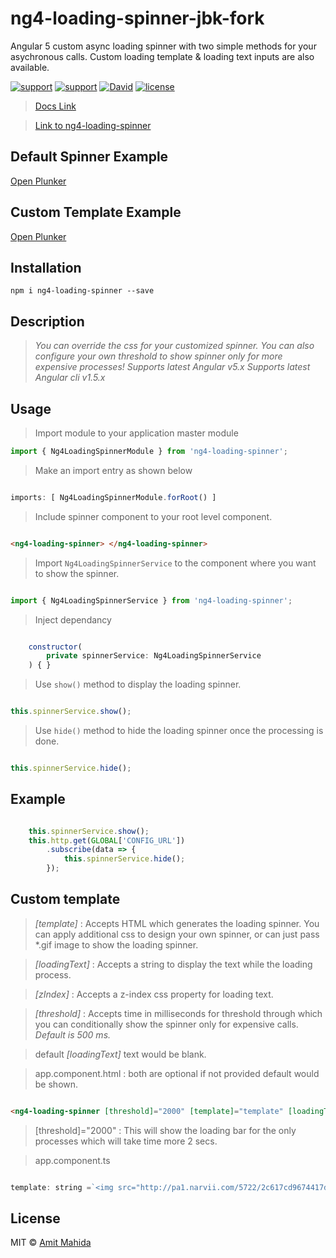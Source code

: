 # ng4-loading-spinner-jbk-fork

Angular 5 custom async loading spinner with two simple methods for your asychronous calls.
Custom loading template & loading text inputs are also available.

[![support](https://img.shields.io/badge/Support-Angular%205.x-brightgreen.svg)](https://angular.io/docs)
[![support](https://img.shields.io/badge/Support-Angular%204.x-brightgreen.svg)](https://v4.angular.io/docs)
[![David](https://img.shields.io/david/peer/webcomponents/generator-element.svg)]()
[![license](https://img.shields.io/github/license/mashape/apistatus.svg)]()


> [ Docs Link ](https://amitmahida92.github.io/ng4-loading-spinner)

> [Link to ng4-loading-spinner](https://www.npmjs.com/package/ng4-loading-spinner)

## Default Spinner Example

[Open Plunker](https://plnkr.co/edit/I3MoLhxz1NO9PVtMTiaH?p=preview)

## Custom Template Example

[Open Plunker](https://plnkr.co/edit/gX8uvP2hb7DiE8Hs0a1R?p=preview)

## Installation

`npm i ng4-loading-spinner --save`

## Description

> *You can override the css for your customized spinner.*
> *You can also configure your own threshold to show spinner only for more expensive processes!*
> *Supports latest Angular v5.x*
> *Supports latest Angular cli v1.5.x*

## Usage

> Import module to your application master module

```javascript
import { Ng4LoadingSpinnerModule } from 'ng4-loading-spinner';
```

> Make an import entry as shown below

```javascript

imports: [ Ng4LoadingSpinnerModule.forRoot() ]

```

> Include spinner component to your root level component.

```html

<ng4-loading-spinner> </ng4-loading-spinner>

```

> Import `Ng4LoadingSpinnerService` to the component where you want to show the spinner.

```javascript

import { Ng4LoadingSpinnerService } from 'ng4-loading-spinner';

```

> Inject dependancy

```javascript

    constructor(
        private spinnerService: Ng4LoadingSpinnerService
    ) { }

```

> Use `show()` method to display the loading spinner.

```javascript

this.spinnerService.show();

```

> Use `hide()` method to hide the loading spinner once the processing is done.

```javascript

this.spinnerService.hide();

```

## Example

```javascript

    this.spinnerService.show();
    this.http.get(GLOBAL['CONFIG_URL'])
        .subscribe(data => {
            this.spinnerService.hide();
        });

```

## Custom template

> *[template]* : Accepts HTML which generates the loading spinner. You can apply additional css to design your own spinner, or can just pass *.gif image to show the loading spinner.

> *[loadingText]* : Accepts a string to display the text while the loading process.

> *[zIndex]* : Accepts a z-index css property for loading text.

> *[threshold]* : Accepts time in milliseconds for threshold through which you can conditionally show the spinner only for expensive calls. *Default is 500 ms.*

> default *[loadingText]* text would be blank.

> app.component.html : both are optional if not provided default would be shown.        

```html

<ng4-loading-spinner [threshold]="2000" [template]="template" [loadingText]="'Please wait...'" [zIndex]="9999"></ng4-loading-spinner>

```

> [threshold]="2000" : This will show the loading bar for the only processes which will take time more 2 secs.

> app.component.ts

```javascript

template: string =`<img src="http://pa1.narvii.com/5722/2c617cd9674417d272084884b61e4bb7dd5f0b15_hq.gif" />`

```

## License

MIT © [Amit Mahida](mailto:amit.mahida9292@gmail.com)
